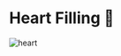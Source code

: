 # Heart Filling 🧡

![heart](https://user-images.githubusercontent.com/69051207/130351231-7b017277-bf54-4372-b938-510f2c4cc033.JPG)

